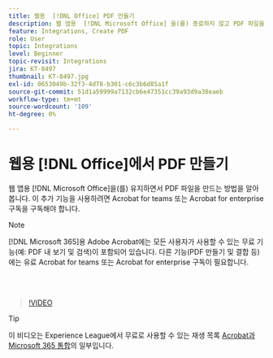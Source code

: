 ```yaml
---
title: 웹용  [!DNL Office] PDF 만들기
description: 웹 앱용  [!DNL Microsoft Office] 을(를) 종료하지 않고 PDF 파일을 만드는 방법에 대해 알아봅니다.
feature: Integrations, Create PDF
role: User
topic: Integrations
level: Beginner
topic-revisit: Integrations
jira: KT-8497
thumbnail: KT-8497.jpg
exl-id: 0653049b-32f3-4d78-b301-c6c3b6d85a1f
source-git-commit: 51d1a59999a7132cb6e47351cc39a93d9a38eaeb
workflow-type: tm+mt
source-wordcount: '109'
ht-degree: 0%

---
```


# 웹용 [!DNL Office]에서 PDF 만들기

웹 앱용 [!DNL Microsoft Office]을(를) 유지하면서 PDF 파일을 만드는 방법을 알아봅니다. 이 추가 기능을 사용하려면 Acrobat for teams 또는 Acrobat for enterprise 구독을 구독해야 합니다.

>[!NOTE]
>
>[!DNL Microsoft 365]용 Adobe Acrobat에는 모든 사용자가 사용할 수 있는 무료 기능(예: PDF 내 보기 및 검색)이 포함되어 있습니다. 다른 기능(PDF 만들기 및 결합 등)에는 유료 Acrobat for teams 또는 Acrobat for enterprise 구독이 필요합니다.

<br> 

>[!VIDEO](https://video.tv.adobe.com/v/3409135?quality=12&learn=on&hidetitle=true&captions=kor)

>[!TIP]
>
>이 비디오는 Experience League에서 무료로 사용할 수 있는 재생 목록 [Acrobat과 Microsoft 365 통합](https://experienceleague.adobe.com/ko/playlists/acrobat-integrate-microsoft-365)의 일부입니다.
